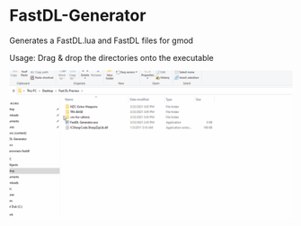 # FastDL-Generator
Generates a FastDL.lua and FastDL files for gmod

Usage:
Drag & drop the directories onto the executable

![](preview.gif)
